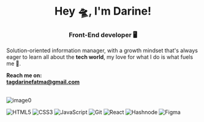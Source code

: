 ## <h1 align="center" dir="auto">Hey 🛸, I'm Darine!</h1>
<h3 align="center" dir="auto">Front-End developer 🖥</h3>
<p>Solution-oriented information manager, with a growth mindset that's always eager to learn all about the <b>tech world</b>, my love for what I do is what fuels me 🦾.</p>
<strong>Reach me on: <br>
<a href="mailto:tagdarinefatma@gmail.com">tagdarinefatma@gmail.com</a><br>
</strong><br>

![image0](https://github.com/darinetag/darinetag/assets/137963187/32e2714d-3d22-4f34-921c-4966ec614180)


![HTML5](https://img.shields.io/badge/html5-%23E34F26.svg?style=for-the-badge&logo=html5&logoColor=white)
![CSS3](https://img.shields.io/badge/css3-%231572B6.svg?style=for-the-badge&logo=css3&logoColor=white)
![JavaScript](https://img.shields.io/badge/javascript-%23323330.svg?style=for-the-badge&logo=javascript&logoColor=%23F7DF1E)
![Git](https://img.shields.io/badge/git-%23F05033.svg?style=for-the-badge&logo=git&logoColor=white)
![React](https://img.shields.io/badge/react-%2320232a.svg?style=for-the-badge&logo=react&logoColor=%2361DAFB)
![Hashnode](https://img.shields.io/badge/Hashnode-2962FF?style=for-the-badge&logo=hashnode&logoColor=white)
![Figma](https://img.shields.io/badge/figma-%23F24E1E.svg?style=for-the-badge&logo=figma&logoColor=white)

